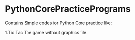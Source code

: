 # PythonCorePracticePrograms
Contains Simple codes for Python Core practice like:

1.Tic Tac Toe game without graphics file.
